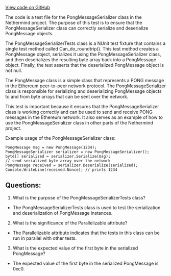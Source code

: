 [View code on GitHub](https://github.com/nethermindeth/nethermind/Nethermind.Network.Test/P2P/PongMessageSerializerTests.cs)

The code is a test file for the PongMessageSerializer class in the Nethermind project. The purpose of this test is to ensure that the PongMessageSerializer class can correctly serialize and deserialize PongMessage objects. 

The PongMessageSerializerTests class is a NUnit test fixture that contains a single test method called Can_do_roundtrip(). This test method creates a PongMessage object, serializes it using the PongMessageSerializer class, and then deserializes the resulting byte array back into a PongMessage object. Finally, the test asserts that the deserialized PongMessage object is not null.

The PongMessage class is a simple class that represents a PONG message in the Ethereum peer-to-peer network protocol. The PongMessageSerializer class is responsible for serializing and deserializing PongMessage objects to and from byte arrays that can be sent over the network.

This test is important because it ensures that the PongMessageSerializer class is working correctly and can be used to send and receive PONG messages in the Ethereum network. It also serves as an example of how to use the PongMessageSerializer class in other parts of the Nethermind project.

Example usage of the PongMessageSerializer class:

```
PongMessage msg = new PongMessage(1234);
PongMessageSerializer serializer = new PongMessageSerializer();
byte[] serialized = serializer.Serialize(msg);
// send serialized byte array over the network
PongMessage received = serializer.Deserialize(serialized);
Console.WriteLine(received.Nonce); // prints 1234
```
## Questions: 
 1. What is the purpose of the PongMessageSerializerTests class?
- The PongMessageSerializerTests class is used to test the serialization and deserialization of PongMessage instances.

2. What is the significance of the Parallelizable attribute?
- The Parallelizable attribute indicates that the tests in this class can be run in parallel with other tests.

3. What is the expected value of the first byte in the serialized PongMessage?
- The expected value of the first byte in the serialized PongMessage is 0xc0.